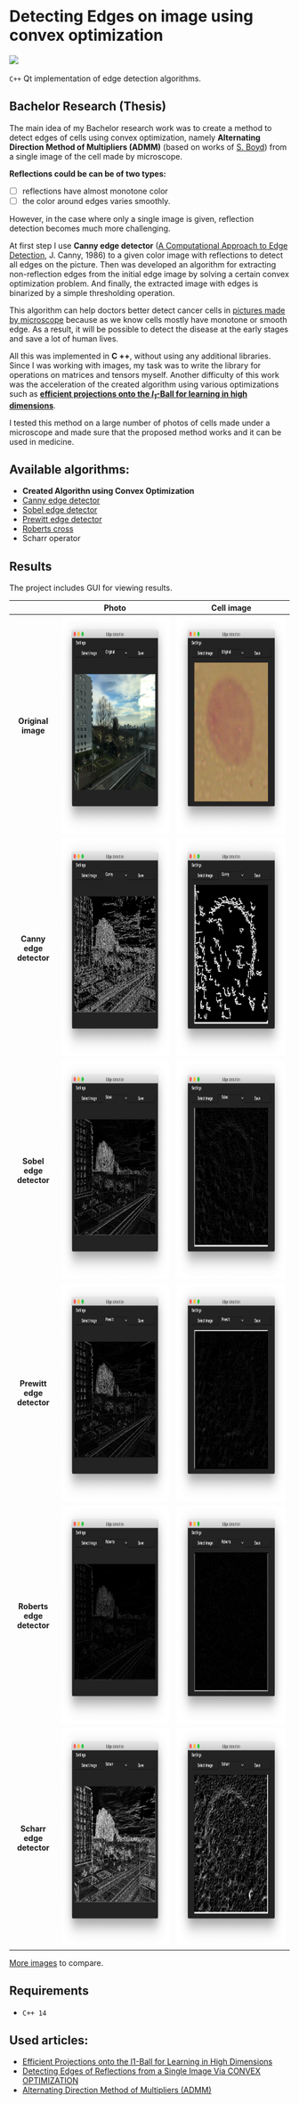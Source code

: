 # Detecting Edges on image using convex optimization

<a href="https://hits.seeyoufarm.com"><img src="https://hits.seeyoufarm.com/api/count/incr/badge.svg?url=https%3A%2F%2Fgithub.com%2FElizaLo%2FDetecting-Edges-on-Image-using-Convex-Optimization&count_bg=%2300438E&title_bg=%23B5B5BC&icon=cplusplus.svg&icon_color=%23E7E7E7&title=Repository+Views&edge_flat=false"/></a>

`C++` Qt implementation of edge detection algorithms.

## Bachelor Research (Thesis)

The main idea of my Bachelor research work was to create a method to detect edges of cells using convex optimization, namely **Alternating Direction Method of Multipliers (ADMM)** (based on works of [S. Boyd](https://web.stanford.edu/~boyd/)) from a single image of the cell made by microscope.

**Reflections could be can be of two types:** 
- [ ] reflections have almost monotone color
- [ ] the color around edges varies smoothly. 

However, in the case where only a single image is given, reflection detection becomes much more challenging.

At first step I use **Canny edge detector** ([A Computational Approach to Edge Detection](http://citeseerx.ist.psu.edu/viewdoc/download?doi=10.1.1.420.3300&rep=rep1&type=pdf), J. Canny, 1986) to a given color image with reflections to detect all edges on the picture. Then was developed an algorithm for extracting non-reflection edges from the initial edge image by solving a certain convex optimization problem. And finally, the extracted image with edges is binarized by a simple thresholding operation. 

This algorithm can help doctors better detect cancer cells in [pictures made by microscope](https://github.com/ElizaLo/Edge-Detecting-Of-Reflections-On-Single-Image/tree/master/Dataset%20of%20Cells) because as we know cells mostly have monotone or smooth edge. As a result, it will be possible to detect the disease at the early stages and save a lot of human lives.

All this was implemented in **C ++**, without using any additional libraries. Since I was working with images, my task was to write the library for operations on matrices and tensors myself. Another difficulty of this work was the acceleration of the created algorithm using various optimizations such as [**efficient projections onto the _l<sub>1</sub>_-Ball for learning in high dimensions**](https://stanford.edu/~jduchi/projects/DuchiShSiCh08.pdf).

I tested this method on a large number of photos of cells made under a microscope and made sure that the proposed method works and it can be used in medicine.


## **Available algorithms:**

 - **Created Algorithn using Convex Optimization**
 - [Canny edge detector](https://en.wikipedia.org/wiki/Canny_edge_detector)
 - [Sobel edge detector](https://en.wikipedia.org/wiki/Sobel_operator)
 - [Prewitt edge detector](https://en.wikipedia.org/wiki/Prewitt_operator)
 - [Roberts cross](https://en.wikipedia.org/wiki/Roberts_cross)
 - Scharr operator
 
## Results
 
The project includes GUI for viewing results.

| | Photo | Cell image|
|:---:|:---:|:---:|
|**Original image**|<img src="https://github.com/ElizaLo/Detecting-Edges-on-Image-using-Convex-Optimization/blob/master/img/Original%20img%201.png" width="1106" height="391">|<img src="https://github.com/ElizaLo/Detecting-Edges-on-Image-using-Convex-Optimization/blob/master/img/Cell%20original.png" width="1106" height="391">|
|**Canny edge detector**|<img src="https://github.com/ElizaLo/Detecting-Edges-on-Image-using-Convex-Optimization/blob/master/img/Canny%20img%201.png" width="1106" height="391">|<img src="https://github.com/ElizaLo/Detecting-Edges-on-Image-using-Convex-Optimization/blob/master/img/Canny%20Cell%20.png" width="1106" height="391">|
|**Sobel edge detector**|<img src="https://github.com/ElizaLo/Detecting-Edges-on-Image-using-Convex-Optimization/blob/master/img/Sobel%20img%201.png" width="1106" height="391">|<img src="https://github.com/ElizaLo/Detecting-Edges-on-Image-using-Convex-Optimization/blob/master/img/Sobel%20Cell.png" width="1106" height="391">|
|**Prewitt edge detector**|<img src="https://github.com/ElizaLo/Detecting-Edges-on-Image-using-Convex-Optimization/blob/master/img/Prewitt%20img%201.png" width="1106" height="391">|<img src="https://github.com/ElizaLo/Detecting-Edges-on-Image-using-Convex-Optimization/blob/master/img/Prewitt%20Cell.png" width="1106" height="391">|
|**Roberts edge detector**|<img src="https://github.com/ElizaLo/Detecting-Edges-on-Image-using-Convex-Optimization/blob/master/img/Roberts%20img%201.png" width="1106" height="391">|<img src="https://github.com/ElizaLo/Detecting-Edges-on-Image-using-Convex-Optimization/blob/master/img/Roberts%20Cell.png" width="1106" height="391">|
|**Scharr edge detector**|<img src="https://github.com/ElizaLo/Detecting-Edges-on-Image-using-Convex-Optimization/blob/master/img/Scharr%20img%201.png" width="1106" height="391">|<img src="https://github.com/ElizaLo/Detecting-Edges-on-Image-using-Convex-Optimization/blob/master/img/Scharr%20Cell.png" width="1106" height="391">|

[More images](https://github.com/ElizaLo/Detecting-Edges-on-Image-using-Convex-Optimization/tree/master/img) to compare.
  
## Requirements  

- `C++ 14`
 
## Used articles:

 - [Efficient Projections onto the l1-Ball for Learning in High Dimensions](https://stanford.edu/~jduchi/projects/DuchiShSiCh08.pdf)
 - [Detecting Edges of Reflections from a Single Image Via CONVEX OPTIMIZATION](https://github.com/ElizaLo/Edge-detecting-of-reflections/blob/master/DETECTING%20EDGES%20OF%20REFLECTIONS%20FROM%20A%20SINGLE%20IMAGE.pdf)
 - [Alternating Direction Method of Multipliers (ADMM)](http://stanford.edu/~boyd/admm.html)
